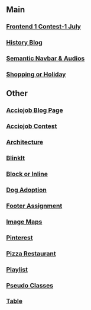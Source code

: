 ## Main

### [Frontend 1 Contest-1 July](https://meetgovindbajaj.github.io/Acciojob/Main/Frontend%201%20Contest-1%20July/)

### [History Blog](https://meetgovindbajaj.github.io/Acciojob/Main/History%20Blog)

### [Semantic Navbar & Audios](https://meetgovindbajaj.github.io/Acciojob/Main/Semantic%20Navbar%20&%20Audios)

### [Shopping or Holiday](https://meetgovindbajaj.github.io/Acciojob/Main/Shopping%20or%20Holiday)

## Other

### [Acciojob Blog Page](https://meetgovindbajaj.github.io/Acciojob/Other/Acciojob%20Blog%20Page)

### [Acciojob Contest](https://meetgovindbajaj.github.io/Acciojob/Other/acciojob-contest)

### [Architecture](https://meetgovindbajaj.github.io/Acciojob/Other/Architecture)

### [BlinkIt](https://meetgovindbajaj.github.io/Acciojob/Other/blinkit)

### [Block or Inline](https://meetgovindbajaj.github.io/Acciojob/Other/Block%20or%20Inline)

### [Dog Adoption](https://meetgovindbajaj.github.io/Acciojob/Other/Dog%20Adoption)

### [Footer Assignment](https://meetgovindbajaj.github.io/Acciojob/Other/Footer%20Assignment)

### [Image Maps](https://meetgovindbajaj.github.io/Acciojob/Other/Image-maps)

### [Pinterest](https://meetgovindbajaj.github.io/Acciojob/Other/pinterest)

### [Pizza Restaurant](https://meetgovindbajaj.github.io/Acciojob/Other/pizza-restaurant)

### [Playlist](https://meetgovindbajaj.github.io/Acciojob/Other/Playlist)

### [Pseudo Classes](https://meetgovindbajaj.github.io/Acciojob/Other/pseudo-classes)

### [Table](https://meetgovindbajaj.github.io/Acciojob/Other/table)
